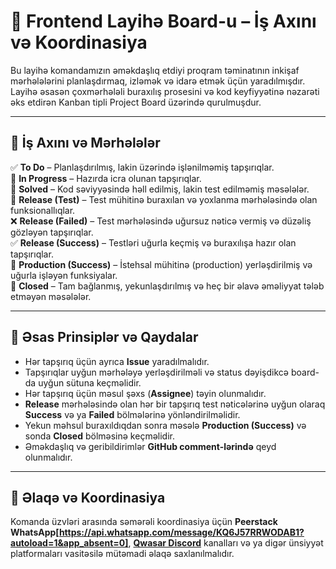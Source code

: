 # 📌 Frontend Layihə Board-u – İş Axını və Koordinasiya

Bu layihə komandamızın əməkdaşlıq etdiyi proqram təminatının inkişaf mərhələlərini planlaşdırmaq, izləmək və idarə etmək üçün yaradılmışdır. Layihə əsasən çoxmərhələli buraxılış prosesini və kod keyfiyyətinə nəzarəti əks etdirən Kanban tipli Project Board üzərində qurulmuşdur.

---

## 🧭 İş Axını və Mərhələlər

✅ **To Do** – Planlaşdırılmış, lakin üzərində işlənilməmiş tapşırıqlar.  
🔧 **In Progress** – Hazırda icra olunan tapşırıqlar.  
🧠 **Solved** – Kod səviyyəsində həll edilmiş, lakin test edilməmiş məsələlər.  
🧪 **Release (Test)** – Test mühitinə buraxılan və yoxlanma mərhələsində olan funksionallıqlar.  
❌ **Release (Failed)** – Test mərhələsində uğursuz nəticə vermiş və düzəliş gözləyən tapşırıqlar.  
✅ **Release (Success)** – Testləri uğurla keçmiş və buraxılışa hazır olan tapşırıqlar.  
🚀 **Production (Success)** – İstehsal mühitinə (production) yerləşdirilmiş və uğurla işləyən funksiyalar.  
📁 **Closed** – Tam bağlanmış, yekunlaşdırılmış və heç bir əlavə əməliyyat tələb etməyən məsələlər.

---

## 📌 Əsas Prinsiplər və Qaydalar

- Hər tapşırıq üçün ayrıca **Issue** yaradılmalıdır.
- Tapşırıqlar uyğun mərhələyə yerləşdirilməli və status dəyişdikcə board-da uyğun sütuna keçməlidir.
- Hər tapşırıq üçün məsul şəxs (**Assignee**) təyin olunmalıdır.
- **Release** mərhələsində olan hər bir tapşırıq test nəticələrinə uyğun olaraq **Success** və ya **Failed** bölmələrinə yönləndirilməlidir.
- Yekun məhsul buraxıldıqdan sonra məsələ **Production (Success)** və sonda **Closed** bölməsinə keçməlidir.
- Əməkdaşlıq və geribildirimlər **GitHub comment-lərində** qeyd olunmalıdır.

---

## 🤝 Əlaqə və Koordinasiya

Komanda üzvləri arasında səmərəli koordinasiya üçün **Peerstack WhatsApp[https://api.whatsapp.com/message/KQ6J57RRWODAB1?autoload=1&app_absent=0]**, **[Qwasar Discord](https://discord.com/)** kanalları və ya digər ünsiyyət platformaları vasitəsilə mütəmadi əlaqə saxlanılmalıdır.
